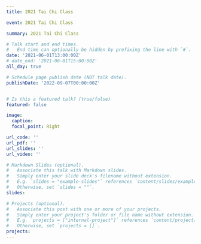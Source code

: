 ```yaml
---
title: 2021 Tai Chi Class

event: 2021 Tai Chi Class

summary: 2021 Tai Chi Class

# Talk start and end times.
#   End time can optionally be hidden by prefixing the line with `#`.
date: '2021-06-01T13:00:00Z'
# date_end: '2021-06-01T15:00:00Z'
all_day: true

# Schedule page publish date (NOT talk date).
publishDate: '2022-09-07T00:00:00Z'


# Is this a featured talk? (true/false)
featured: false

image:
  caption: 
  focal_point: Right

url_code: ''
url_pdf: ''
url_slides: ''
url_video: ''

# Markdown Slides (optional).
#   Associate this talk with Markdown slides.
#   Simply enter your slide deck's filename without extension.
#   E.g. `slides = "example-slides"` references `content/slides/example-slides.md`.
#   Otherwise, set `slides = ""`.
slides:

# Projects (optional).
#   Associate this post with one or more of your projects.
#   Simply enter your project's folder or file name without extension.
#   E.g. `projects = ["internal-project"]` references `content/project/deep-learning/index.md`.
#   Otherwise, set `projects = []`.
projects:
---
```

